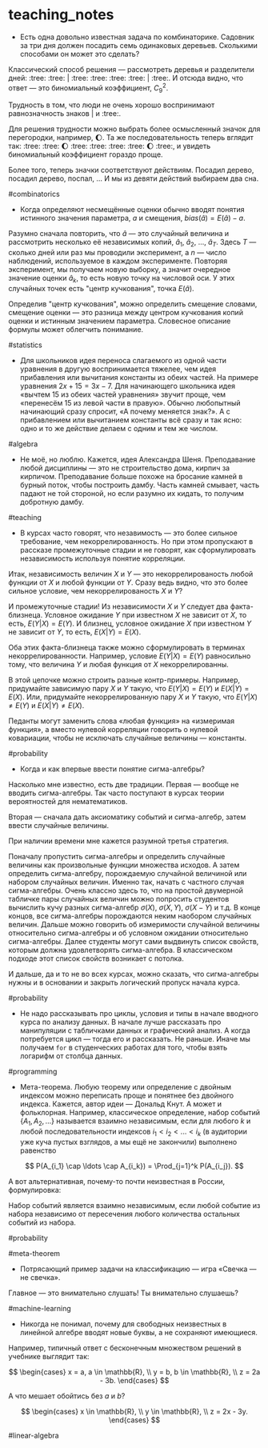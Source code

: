 # teaching_notes

* Есть одна довольно известная задача по комбинаторике. 
Садовник за три дня должен посадить семь одинаковых деревьев. 
Сколькими способами он может это сделать?

Классический способ решения — рассмотреть деревья и разделители дней: :tree: :tree: | :tree: :tree: :tree: :tree: | :tree:.
И отсюда видно, что ответ — это биномиальный коэффициент, $C_9^2$.

Трудность в том, что люди не очень хорошо воспринимают равнозначность знаков | и :tree:. 

Для решения трудности можно выбрать более осмысленный значок для перегородки, например, :moon:. 
Та же последовательность теперь вглядит так: :tree: :tree: :moon: :tree: :tree: :tree: :tree: :moon: :tree:, и увидеть биномиальный коэффициент гораздо проще. 

Более того, теперь значки соответствуют действиям. Посадил дерево, посадил дерево, поспал, ... И мы из девяти действий выбираем два сна.

#combinatorics

* Когда определяют несмещённые оценки обычно вводят понятия истинного значения параметра, $a$ и смещения, $bias(\hat a) = E(\hat a) - a$. 

Разумно сначала повторить, что $\hat a$ — это случайный величина и рассмотрить несколько её независимых копий, $\hat a_1$, $\hat a_2$, ..., $\hat a_T$.
Здесь $T$ — сколько дней или раз мы проводили эксперимент, а $n$ — число наблюдений, используемое в каждом эксперименте.
Повторяя эксперимент, мы получаем новую выборку, а значит очередное значение оценки $\hat a_k$, то есть новую точку на числовой оси.
У этих случайных точек есть "центр кучкования", точка $E(\hat a)$. 

Определив "центр кучкования", можно определить смещение словами, смещение оценки — это разница между центром кучкования копий оценки и истинным значением параметра.
Словесное описание формулы может облегчить понимание. 

#statistics

* Для школьников идея переноса слагаемого из одной части уравнения в другую воспринимается тяжелее,
чем идея прибавления или вычитания константы из обеих частей.
На примере уравнения $2x + 15 = 3x - 7$.
Для начинающего школьника идея «вычтем 15 из обеих частей уравнения» звучит проще, чем «перенесём 15 из левой части в правую».
Обычно любопытный начинающий сразу спросит, «А почему меняется знак?».
А с прибавлением или вычитанием константы всё сразу и так ясно: одно и то же действие делаем с одним и тем же числом.

#algebra

* Не моё, но люблю. Кажется, идея Александра Шеня.
Преподавание любой дисциплины — это не строительство дома, кирпич за кирпичом.
Преподавание больше похоже на бросание камней в бурный поток, чтобы построить дамбу.
Часть камней смывает, часть падают не той стороной, но если разумно их кидать, то получим добротную дамбу.

#teaching


* В курсах часто говорят, что незавимость — это более сильное требование, чем некоррелированность.
Но при этом пропускают в рассказе промежуточные стадии и не говорят, как сформулировать независимость используя понятие корреляции.

Итак, независимость величин $X$ и $Y$ — это некоррелированость любой функции от $X$ и любой функции от $Y$.
Сразу ведь видно, что это более сильное условие, чем некоррелированость $X$ и $Y$?

И промежуточные стадии! Из независимости $X$ и $Y$ следует два факта-близнеца.
Условное ожидание $Y$ при известном $X$ не зависит от $X$, то есть, $E(Y|X) = E(Y)$.
И близнец, условное ожидание $X$ при известном $Y$ не зависит от $Y$, то есть, $E(X|Y) = E(X)$.

Оба этих факта-близнеца также можно сформулировать в терминах некоррелированности.
Например, условие $E(Y|X) = E(Y)$ равносильно тому, что величина $Y$ и любая функция от $X$ некоррелированны.

В этой цепочке можно строить разные контр-примеры.
Например, придумайте зависимую пару $X$ и $Y$ такую, что $E(Y|X)=E(Y)$ и $E(X|Y) = E(X)$.
Или, придумайте некоррелированную пару $X$ и $Y$ такую, что $E(Y|X) \neq E(Y)$ и $E(X|Y) \neq E(X)$.

Педанты могут заменить слова «любая функция» на «измеримая функция»,
а вместо нулевой корреляции говорить о нулевой ковариации,
чтобы не исключать случайные величины — константы.

#probability

* Когда и как впервые ввести понятие сигма-алгебры?

Насколько мне известно, есть две традиции.
Первая — вообще не вводить сигма-алгебры.
Так часто поступают в курсах теории вероятностей для нематематиков.

Вторая — сначала дать аксиоматику событий и сигма-алгебр, затем ввести случайные величины.

При наличии времени мне кажется разумной третья стратегия.

Поначалу пропустить сигма-алгебры и определить случайные величины как произвольные функции множества исходов.
А затем определить сигма-алгебру, порождаемую случайной величиной или набором случайных величин.
Именно так, начать с частного случая сигма-алгебры.
Очень классно здесь то, что на простой двумерной табличке пары случайных величин
можно попросить студентов вычислить кучу разных сигма-алгебр $\sigma(X)$, $\sigma(X, Y)$, $\sigma(X - Y)$ и т.д.
В конце концов, все сигма-алгебры порождаются неким наобором случайных величин.
Дальше можно говорить об измеримости случайной величины относительно сигма-алгебры и об условном ожидании относительно сигма-алгебры.
Далее студенты могут сами выдвинуть список свойств, которым должна удовлетворять сигма-алгебра.
В классическом подходе этот список свойств возникает с потолка.

И дальше, да и то не во всех курсах, можно сказать, что сигма-алгебры нужны и в основании и закрыть логический пропуск начала курса.

#probability

* Не надо рассказывать про циклы, условия и типы в начале вводного курса по анализу данных.
В начале лучше рассказать про манипуляции с табличками данных и графический анализ.
А когда потребуется цикл — тогда его и рассказать. Не раньше.
Иначе мы получаем `for` в студенческих работах для того, чтобы взять логарифм от столбца данных.

#programming

* Мета-теорема. Любую теорему или определение с двойным индексом можно переписать проще и понятнее без двойного индекса.
Кажется, автор идеи — Дональд Кнут. А может и фольклорная.
Например, классическое определение, набор событий $\{A_1, A_2, ... \}$ называется взаимно независимым,
если для любого $k$ и любой последовательности индексов $i_1 < i_2 < ... < i_k$ (в аудитории уже куча пустых взглядов, а мы ещё не закончили)
выполнено равенство

$$
P(A_{i_1} \cap \ldots \cap A_{i_k}) = \Prod_{j=1}^k P(A_{i_j}).
$$

А вот альтернативная, почему-то почти неизвестная в России, формулировка:

Набор событий является взаимно независимым, если любой событие из набора независимо от пересечения любого количества остальных событий из набора.

#probability

#meta-theorem

* Потрясающий пример задачи на классификацию — игра «Свечка — не свечка».

Главное — это внимательно слушать! Ты внимательно слушаешь?

#machine-learning

* Никогда не понимал, почему для свободных неизвестных в линейной алгебре вводят новые буквы, а не сохраняют имеющиеся.

Например, типичный ответ с бесконечным множеством решений в учебнике выглядит так:

$$
\begin{cases}
x = a, a \in \mathbb{R}, \\
y = b, b \in \mathbb{R}, \\
z = 2a - 3b.
\end{cases}
$$

А что мешает обойтись без $a$ и $b$?

$$
\begin{cases}
x \in \mathbb{R}, \\
y \in \mathbb{R}, \\
z = 2x - 3y.
\end{cases}
$$

#linear-algebra


